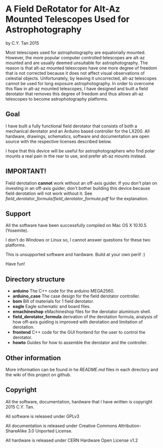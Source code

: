 # A Field DeRotator for Alt-Az Mounted Telescopes Used for Astrophotography

by C.Y. Tan 2015

Most telescopes used for astrophotography are equatorially
mounted. However, the more popular computer controlled telescopes are
alt-az mounted and are usually deemed unsuitable for
astrophotography. The reason is that alt-az mounted telescopes have
one more degree of freedom that is not corrected because it does not
affect visual observations of celestial objects. Unfortunately, by
leaving it uncorrected, alt-az telescopes cannot be used for long
exposure astrophotography. In order to overcome this flaw in alt-az
mounted telescopes, I have designed and built a field derotator that
removes this degree of freedom and thus allows alt-az telescopes to
become astrophotography platforms.

## Goal

I have built a fully functional field derotator that consists of both
a mechanical derotator and an Arduino based controller for the
LX200. All hardware, drawings, schematics, software and documentation
are open source with the respective licenses described below.

I hope that this device will be useful for astrophotographers who find
polar mounts a real pain in the rear to use, and prefer alt-az mounts
instead.

## IMPORTANT!

Field derotation **cannot** work without an off-axis guider. If you
don't plan on investing in an off-axis guider, don't bother building
this device because field derotation will not work without it.
See *field_derotator_formula/field_derotator_formula.pdf* for
the explanation.

## Support

All the software have been successfully compiled on Mac OS X 10.10.5
(Yosemite).

I don't do Windows or Linux so, I cannot answer questions for these
two platforms.

This is unsupported software and hardware. Build at your own peril! :)

Have fun!

## Directory structure

* **arduino** The C++ code for the arduino MEGA2560.
* **arduino_case** The case design for the field derotator controller.
* **bom** Bill of materials for 1 field derotator.
* **eagle** Eagle schematic and board files.
* **emachineshop** eMachineshop files for the derotator aluminium
shell.
* **field_derotator_formula** derivation of the derotation formula,
  analysis of how off-axis guiding is improved with derotation and
  limitation of derotation.
* **frontend** C++ code for the GUI frontend for the user to control
the derotator.
* **howto** Guides for how to assemble the derotator and the
controller.

## Other information

More information can be found in he *README.md* files in each
directory and the wiki of this project on github.

## Copyright
All the software, documentation, hardware that I have written is
copyright 2015 C.Y. Tan.

All software is released under GPLv3

All documentation is released under Creative Commons
Attribution-ShareAlike 3.0 Unported License.

All hardware is released under CERN Hardware Open License v1.2




